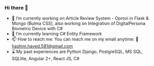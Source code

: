 ### Hi there 👋
- 🔭 I’m currently working on Article Review System - Oprovi in Flask & Mongo (Bulma CSS), also working on Integration of DigitalPersona Biometric Device with C#
- 🌱 I’m currently learning C# Entity Framework
- 📫 How to reach me: You can reach me on my email anytime: 📧 hashim.haved.581@gmail.com
- :hourglass: My past experiences are Python Django, PostgreSQL, MS SQL, SQLlite, Angular 2+, React JS, C#
<!--
**HashimJaved09/HashimJaved09** is a ✨ _special_ ✨ repository because its `README.md` (this file) appears on your GitHub profile.

Here are some ideas to get you started:

🔭 I’m currently working on ...
- 🌱 I’m currently learning ...
- 👯 I’m looking to collaborate on ...
- 🤔 I’m looking for help with ...
- 💬 Ask me about ...
- 📫 How to reach me: ...
- 😄 Pronouns: ...
- ⚡ Fun fact: ...
-->
